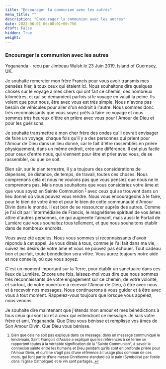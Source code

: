 ```yaml
---
title: "Encourager la communion avec les autres"
menu_title: ""
description: "Encourager la communion avec les autres"
date: 2022-06-01 06:00:01+00:756
draft: False
hidden: True
weight:
---
```

### Encourager la communion avec les autres

Yogananda - reçu par Jimbeau Walsh le 23 Juin 2019, Island of Guernsey, UK.

Je souhaite remercier mon frère Francis pour vous avoir transmis mes pensées hier, à toux ceux qui étaient ici. Nous souhaitons dire quelques choses sur le voyage à mes chers qui ont fait ce chemin, ces nombreux kilomètres, et qui se demandent parfois si le voyage en valait la peine. Ils voient que pour nous, être avec vous est très simple. Nous n'avons pas besoin de véhicules pour aller d'un endroit à l'autre. Nous sommes donc très reconnaissants que vous soyez prêts à faire ce voyage et nous sommes très heureux d'être en prière avec vous pour l'Amour de Dieu et pour les guérisons.

Je souhaite transmettre à mon cher frère des ondes qu'il devrait envisager de faire un voyage, chaque fois qu'il y a des personnes qui prient pour l'Amour de Dieu dans un lieu donné, car le fait d'être rassemblés en prière physiquement, dans un même endroit, crée une différence. Il est plus facile pour ceux d'entre nous, qui viennent pour être et prier avec vous, de se rassembler, où que ce soit.

Bien sûr, sur le plan terrestre, il y a toujours des considérations de dépenses, de distance, de temps, de travail, toutes ces choses. Nous comprenons cela et nous ne voulons pas que vous pensiez que nous ne le comprenons pas. Mais nous souhaitons que vous considériez votre âme et que vous soyez en Sainte Communion <sup id="a1">[1](#f1)</sup> avec ceux qui se trouvent dans un lieu donné où vous pouvez vous rendre. Nous vous encourageons à le faire, pour le bien de votre âme et pour le bien de cette communauté d'Amour Divin dans le monde. Il est bon de se ressourcer auprès des autres. Comme je l'ai dit par l'intermédiaire de Francis, le magnétisme spirituel de vos âmes attire d'autres personnes, ce qui augmente l'aimant, mais aussi le Portail de Lumière que vous souhaitez tous tellement, et que nous souhaitons établir dans de nombreux endroits.

Vous avez été appelés. Nous vous sommes si reconnaissants d'avoir répondu à cet appel. Je vous dirais à tous, comme je l'ai fait dans ma vie, suivez les désirs de votre âme et vous ne pouvez pas échouer. Tout cadeau bon et parfait, toute bénédiction sera vôtre. Vous aurez toujours notre aide et nos conseils, où que vous soyez.

C'est un moment important sur la Terre, pour établir un sanctuaire dans ces lieux de Lumière. Encore une fois, laissez-moi vous dire que nous sommes très reconnaissants de votre engagement sur ce chemin, de votre volonté, et surtout, de votre ouverture à recevoir l'Amour de Dieu, à être avec nous et à recevoir nos messages. Nous continuerons à vous guider et à être avec vous à tout moment. Rappelez-vous toujours que lorsque vous appelez, nous venons.

Je souhaite dire maintenant que j'étends mon amour et mes bénédictions à tous ceux qui sont ici et à ceux qui entendront ce message. Je suis votre frère et ami, Yogananda. Que Dieu vous bénisse et remplisse vos âmes de Son Amour Divin. Que Dieu vous bénisse.
<small>

1. <large id=”f1”> Bien que cela ne soit pas expliqué dans ce message, dans un message communiqué le lendemain, Saint François d'Assise a expliqué que les références à ce terme se rapportent toutes à la véritable signification de la "Sainte Communion", à savoir la connexion sainte entre les humains et Dieu pendant qu'ils sont en profonde prière pour l'Amour Divin, et qu'il ne s'agit pas d'une référence à l'usage plus commun de ces mots, qui font partie d'une messe Chrétienne standard où le pain (Symbolisé par l’ostie dans l’Eglise Catholique) et le vin sont partagés..[↩](#a1)
